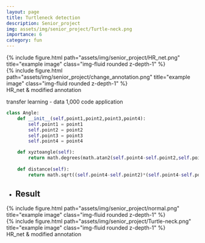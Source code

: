 ```yaml
---
layout: page
title: Turtleneck detection
description: Senior_project
img: assets/img/senior_project/Turtle-neck.png
importance: 6
category: fun
---
```


<div class="row">
    <div class="col-sm mt-3 mt-md-0">
        {% include figure.html path="assets/img/senior_project/HR_net.png" title="example image" class="img-fluid rounded z-depth-1" %}
    </div>
    <div class="col-sm mt-3 mt-md-0">
        {% include figure.html path="assets/img/senior_project/change_annotation.png" title="example image" class="img-fluid rounded z-depth-1" %}
    </div>
</div>
<div class="caption">
    HR_net & modified annotation 
</div>

transfer learning - data 1,000
code application

```python
class Angle:
    def __init__(self,point1,point2,point3,point4):
        self.point1 = point1
        self.point2 = point2 
        self.point3 = point3 
        self.point4 = point4

    def xyztoangle(self):
        return math.degrees(math.atan2(self.point4-self.point2,self.point3-self.point1))    
    
    def distance(self):
        return math.sqrt((self.point4-self.point2)*(self.point4-self.point2)+(self.point3-self.point1)*(self.point3-self.point1))
```

* ## Result

<div class="row">
    <div class="col-sm mt-3 mt-md-0">
        {% include figure.html path="assets/img/senior_project/normal.png" title="example image" class="img-fluid rounded z-depth-1" %}
    </div>
    <div class="col-sm mt-3 mt-md-0">
        {% include figure.html path="assets/img/senior_project/Turtle-neck.png" title="example image" class="img-fluid rounded z-depth-1" %}
    </div>
</div>
<div class="caption">
    HR_net & modified annotation 
</div>